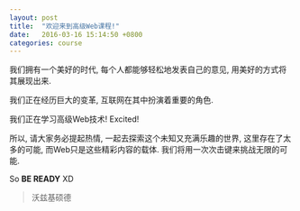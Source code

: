 ```yaml
---
layout: post
title:  "欢迎来到高级Web课程!"
date:   2016-03-16 15:14:50 +0800
categories: course
---
```

我们拥有一个美好的时代, 每个人都能够轻松地发表自己的意见, 用美好的方式将其展现出来.

我们正在经历巨大的变革, 互联网在其中扮演着重要的角色.

我们正在学习高级Web技术! Excited!

所以, 请大家务必提起热情, 一起去探索这个未知又充满乐趣的世界, 这里存在了太多的可能, 而Web只是这些精彩内容的载体. 我们将用一次次击键来挑战无限的可能.

So **BE READY** XD

> 沃兹基硕德